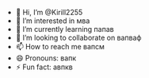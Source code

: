 - 👋 Hi, I’m @Kirill2255
- 👀 I’m interested in мва
- 🌱 I’m currently learning папав
- 💞️ I’m looking to collaborate on вапваф
- 📫 How to reach me вапсм
- 😄 Pronouns: вапк
- ⚡ Fun fact: авпкв

<!---
Kirill2255/Kirill2255 is a ✨ special ✨ repository because its `README.md` (this file) appears on your GitHub profile.
You can click the Preview link to take a look at your changes.
--->
